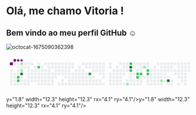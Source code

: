 

<!--
**vitoriashapiro/vitoriashapiro** is a ✨ _special_ ✨ repository because its `README.md` (this file) appears on your GitHub profile.

Here are some ideas to get you started:

- 🔭 I’m currently working on ...
- 🌱 I’m currently learning ...

- 🤔 I’m looking for help with ...
- 💬 Ask me about ...
- 📫 How to reach me: ...
- 😄 Pronouns: ...
- ⚡ Fun fact: ...
--> 
# Olá, me chamo Vitoria ! 
## Bem vindo ao meu perfil GitHub ☺️  
![octocat-1675090362398](https://user-images.githubusercontent.com/114372178/215514836-867c725f-469a-447e-bead-858bbd66bca6.png)

<svg viewBox="-16 -32 880 192" width="880" height="192" xmlns="http://www.w3.org/2000/svg"><style>@keyframes c0{1.2%{ fill:var(--c1)}1.22%,to{fill:var(--ce)}}@keyframes c1{57.08%{fill:var(--c2)}57.1%,to{fill:var(- -ce)}}@keyframes c2{57.48%{fill:var(--c2)}57.5%,to{fill:var(--ce)}}@keyframes c3{3.23%{fill:var(--c1 )}3.25%,to{fill:var(--ce)}}@keyframes c4{2.42%{fill:var(--c1)}2.44%,to{fill:var(--ce)}}@keyframes c5{96,75%{fill:var(--c4)}96,77%,to{fill:var(--ce)}}@keyframes c6{53,43%{fill:var(--c2)}53,45%,to{ fill:var(--ce)}}@keyframes c7{11.73%{fill:var(--c1)}11.75%,to{fill:var(--ce)}}@keyframes c8{14.56%{fill: var(--c1)}14,58%,to{fill:var(--ce)}}@keyframes c9{66,79%{fill:var(--c3)}66,81%,to{fill:var(--ce )}}@keyframes ca{15.78%{fill:var(--c1)}15.8%,to{fill:var(--ce)}}@keyframes cb{20.64%{fill:var(--c1)}20,66%,to{fill:var(--ce)}}@keyframes cc{41,29%{fill:var(--c2)}41,31%,to{fill:var(--ce )}}@keyframes cd{72.46%{fill:var(--c4)}72.48%,to{fill:var(--ce)}} @keyframes ce{39.67%{fill:var(--c2)} 39,69%,to{fill:var(--ce)}}@keyframes cf{25,5%{fill:var(--c1)}25,52%,to{fill:var(--ce)}}@keyframes cg{ 37,64%{fill:var(--c2)}37,66%,to{fill:var(--ce)}}@keyframes ch{38,05%{fill:var(--c2)}38,07%,to{fill: var(--ce)}}@keyframes ci{25.09%{fill:var(--c1)}25.11%,to{fill:var(--ce)}}@keyframes cj{37.24%{fill:var( --c2)}37,26%,to{fill:var(--ce)}}@keyframes ck{24,69%{fill:var(--c1)}24,71%,to{fill:var(--ce)} }@keyframes cl{23.88%{fill:var(--c1)}23.9%,to{fill:var(--ce)}}@keyframes cm{36.02%{fill:var(--c2)}36.04% ,to{fill:var(--ce)}}@keyframes cn{35.62%{fill:var(--c2)}35.64%,to{fill:var(--ce)}}@keyframes co{29.95% {fill:var(--c1)}29,97%,to{fill:var(--ce)}}@keyframes cp{78.53%{fill:var(--c4)}78,55%,to{fill:var(--ce)}}@keyframes cq{31,97%{fill:var(--c1)}31,99%,to{fill: var(--ce)}}@keyframes u0{1.2%{transform:scale(0,1)}1.22%,2.42%{transform:scale(.08,1)}2.44%,3.23%{transform:scale( .15,1)}11,73%,3,25%{transform:scale(.23,1)}11,75%,14,56%{transform:scale(.31,1)}14,58%,15,78%{transform:scale(.38 ,1)}15,8%,20,64%{transform:scale(.46,1)}20,66%,23,88%{transform:scale(.54,1)}23,9%,24,69%{transform:scale(.62,1 )}24,71%,25,09%{transform:scale(.69,1)}25,11%,25,5%{transform:scale(.77,1)}25,52%,29,95%{transform:scale(.85,1)} 29,97%,31,97%{transform:scale(.92,1)}31,99%,to{transform:scale(1,1)}}@keyframes u1{35,62%{transform:scale(0,1)}35,64%, 36,02%{transform:scale(.1,1)}36,04%,37,24%{transform:scale(.2,1)}37,26%,37,64%{transform:scale(.3,1)}37,66%,38,05% {transform:scale(.4,1)}38,07%,39,67%{transform:scale(.5,1)}39,69%,41.29%{transform:scale(.6,1)}41,31%,53,43%{transform:scale(.7,1)}53,45%,57,08%{transform:scale(.8,1)}57,1%,57,48% {transform:scale(.9,1)}57,5%,para{transform:scale(1,1)}}@keyframes u2{66,79%{transform:scale(0,1)}66,81%,para{transform:scale (1,1)}}@keyframes u3{72,46%{transform:scale(0,1)}72,48%,78,53%{transform:scale(.33,1)}78,55%,96,75%{transform:scale(. 67,1)}96,77%,para{transform:scale(1,1)}}@keyframes s0{0%,99,6%{transform:translate(0,-16px)}1,21%{transform:translate(0,32px )}2,43%{transform:translate(48px,32px)}3,24%{transform:translate(48px,0)}9,72%{transform:translate(304px,0)}11,74%{transform:translate(304px,80px)} 12,96%{transform:translate(352px,80px)}14,17%{transform:translate(352px,32px)}15,38%{transform:translate(400px,32px)}15,79%{transform:translate(400px,48px)}19,43% {transform:translate(544px,48px)}20,65%{transform:translate(544px,96px)}22.67%{transform:translate(624px,96px)}24,7%{transform:translate(624px,16px)}25,51%{transform:translate(592px,16px)}25,91%{transform:translate(592px,32px)}26,72% {transform:translate(624px,32px)}27,53%{transform:translate(624px,64px)}29,55%{transform:translate(704px,64px)}29,96%{transform:translate(704px,80px)}30,36%,78,95 %{transform:translate(720px,80px)}30,77%{transform:translate(720px,64px)}31,98%{transform:translate(768px,64px)}32,39%{transform:translate(768px,48px)}35,63%{ transform:translate(640px,48px)}36,03%{transform:translate(640px,32px)}36,84%{transform:translate(608px,32px)}37,25%{transform:translate(608px,48px)}37,65%{transform: translate(592px,48px)}38,06%{transform:translate(592px,64px)}38,46%{transform:translate(576px,64px)}39,27%{transform:translate(576px,32px)}40,08%{transform:translate( 544px,32px)}40,89%{transform:translate(544px,0)}41,3%{transform:translate(560px,0)}41,7%{transform:translate(560px,-16px)}52,63%{transform:translate(128px,-16px)}53,44%{transform:translate(128px, 16px)}55,87%{transform:translate(32px,16px)}57,49%{transform:translate(32px,80px)}65,99%{transform:translate(368px,80px)}66,8%{transform:translate(368px,48px) }71,66%{transform:translate(560px,48px)}72,47%{transform:translate(560px,16px)}76,92%{transform:translate(736px,16px)}78,54%{transform:translate(736px,80px)}79,76 %{transform:translate(720px,48px)}96,76%{transform:translate(48px,48px)}98,38%{transform:translate(48px,-16px)}}@keyframes s1{0%,99,6%{transform:translate (16px,-16px)}.4%{transform:translate(0,-16px)}1,62%{transform:translate(0,32px)}2,83%{transform:translate(48px,32px)}3,64%{transform: translate(48px,0)}10,12%{transform:translate(304px,0)}12,15%{transform:translate(304px,80px)}13.36%{transform:translate(352px,80px)}14,57%{transform:translate(352px,32px)}15,79%{transform:translate(400px,32px)}16,19%{transform:translate(400px,48px)}19,84% {transform:translate(544px,48px)}21,05%{transform:translate(544px,96px)}23,08%{transform:translate(624px,96px)}25,1%{transform:translate(624px,16px)}25,91%{transform :translate(592px,16px)}26,32%{transform:translate(592px,32px)}27,13%{transform:translate(624px,32px)}27,94%{transform:translate(624px,64px)}29,96%{transform:translate (704px,64px)}30,36%{transform:translate(704px,80px)}30,77%,79,35%{transform:translate(720px,80px)}31,17%{transform:translate(720px,64px)}32,39%{transform: translate(768px,64px)}32,79%{transform:translate(768px,48px)}36,03%{transform:translate(640px,48px)}36,44%{transform:translate(640px,32px)}37,25%{transform:translate( 608px,32px)}37,65%{transform:translate(608px,48px)}38,06%{transform:translate(592px,48px)}38,46%{transform:translate(592px,64px)}38,87%{transform:translate(576px,64px)}39,68%{transform:translate(576px,32px) }40,49%{transform:translate(544px,32px)}41,3%{transform:translate(544px,0)}41,7%{transform:translate(560px,0)}42,11%{transform:translate(560px,-16px)} 53,04%{transform:translate(128px,-16px)}53,85%{transform:translate(128px,16px)}56,28%{transform:translate(32px,16px)}57,89%{transform:translate(32px,80px)}66,4 %{transform:translate(368px,80px)}67,21%{transform:translate(368px,48px)}72,06%{transform:translate(560px,48px)}72,87%{transform:translate(560px,16px)}77,33%{ transform:translate(736px,16px)}78,95%{transform:translate(736px,80px)}80,16%{transform:translate(720px,48px)}97,17%{transform:translate(48px,48px)}98,79%{transform: translate(48px,-16px)}}@keyframes s2{0%,99.6%{transform:translate(32px,-16px)}.81%{transform:translate(0,-16px)}2.02%{transform:translate(0,32px)}3.24%{transform:translate(48px,32px)}4.05%{transform :translate(48px,0)}10,53%{transform:translate(304px,0)}12,55%{transform:translate(304px,80px)}13,77%{transform:translate(352px,80px)}14,98%{transform:translate (352px,32px)}16,19%{transform:translate(400px,32px)}16,6%{transform:translate(400px,48px)}20,24%{transform:translate(544px,48px)}21,46%{transform:translate(544px) ,96px)}23,48%{transform:translate(624px,96px)}25,51%{transform:translate(624px,16px)}26,32%{transform:translate(592px,16px)}26,72%{transform:translate(592px,32px) )}27,53%{transform:translate(624px,32px)}28,34%{transform:translate(624px,64px)}30,36%{transform:translate(704px,64px)}30,77%{transform:translate(704px,80px)} 31,17%,79,76%{transform:translate(720px,80px)}31,58%{transform:translate(720px,64px)}32,79%{transform:translate(768px,64px)}33,2%{transform:translate(768px,48px)}36,44%{transform:translate(640px,48px)}36,84%{transform:translate(640px,32px) }37,65%{transform:translate(608px,32px)}38,06%{transform:translate(608px,48px)}38,46%{transform:translate(592px,48px)}38,87%{transform:translate(592px,64px)}39,27 %{transform:translate(576px,64px)}40,08%{transform:translate(576px,32px)}40,89%{transform:translate(544px,32px)}41,7%{transform:translate(544px,0)}42,11%{ transform:translate(560px,0)}42,51%{transform:translate(560px,-16px)}53,44%{transform:translate(128px,-16px)}54,25%{transform:translate(128px,16px)}56,68%{ transform:translate(32px,16px)}58,3%{transform:translate(32px,80px)}66,8%{transform:translate(368px,80px)}67,61%{transform:translate(368px,48px)}72,47%{transform: translate(560px,48px)}73,28%{transform:translate(560px,16px)}77.73%{transform:translate(736px,16px)}79,35%{transform:translate(736px,80px)}80,57%{transform:translate(720px,48px)}97,57%{transform:translate(48px,48px)}99,19% {transform:translate(48px,-16px)}}@keyframes s3{0%,99.6%{transform:translate(48px,-16px)}1,21%{transform:translate(0,-16px)}2,43%{transform: translate(0,32px)}3,64%{transform:translate(48px,32px)}4,45%{transform:translate(48px,0)}10,93%{transform:translate(304px,0)}12,96%{transform:translate( 304px,80px)}14,17%{transform:translate(352px,80px)}15,38%{transform:translate(352px,32px)}16,6%{transform:translate(400px,32px)}17%{transform:translate(400px, 48px)}20,65%{transform:translate(544px,48px)}21,86%{transform:translate(544px,96px)}23,89%{transform:translate(624px,96px)}25,91%{transform:translate(624px,16px) }26,72%{transform:translate(592px,16px)}27,13%{transform:translate(592px,32px)}27.94%{transform:translate(624px,32px)}28,74%{transform:translate(624px,64px)}30,77%{transform:translate(704px,64px)}31,17%{transform:translate(704px,80px)}31,58% ,80,16%{transform:translate(720px,80px)}31,98%{transform:translate(720px,64px)}33,2%{transform:translate(768px,64px)}33,6%{transform:translate(768px,48px)}36,84 %{transform:translate(640px,48px)}37,25%{transform:translate(640px,32px)}38,06%{transform:translate(608px,32px)}38,46%{transform:translate(608px,48px)}38,87%{ transform:translate(592px,48px)}39,27%{transform:translate(592px,64px)}39,68%{transform:translate(576px,64px)}40,49%{transform:translate(576px,32px)}41,3%{transform: translate(544px,32px)}42,11%{transform:translate(544px,0)}42,51%{transform:translate(560px,0)}42,91%{transform:translate(560px,-16px)}53,85%{transform:translate (128px,-16px)}54,66%{transform:translate(128px,16px)}57.09%{transform:translate(32px,16px)}58,7%{transform:translate(32px,80px)}67,21%{transform:translate(368px,80px)}68,02%{transform:translate(368px,48px)}72,87% {transform:translate(560px,48px)}73,68%{transform:translate(560px,16px)}78,14%{transform:translate(736px,16px)}79,76%{transform:translate(736px,80px)}80,97%{transform :translate(720px,48px)}97.98%{transform:translate(48px,48px)}}:root{--cb:#1b1f230a;--cs:purple;--ce:#ebedf0;--c0:#ebedf0 ;--c1:#9be9a8;--c2:#40c463;--c3:#30a14e;--c4:#216e39}@media (prefers-color-scheme:dark){:root{--cb:#1b1f230a ;--cs:roxo;--ce:#161b22;--c1:#01311f;--c2:#034525;--c3:#0f6d31;--c4:#00c647}}.c{shape-rendering: geometricPrecision;rx:2;ry:2;fill:var(--ce);stroke-width:1px;stroke:var(--cb);animation:nenhum 24700ms linear infinito}.c.c0{preenchimento:var( --c1);nome da animação:c0}.c.c1,.c.c2{fill:var(--c2);nome da animação:c1}.c.c2{animation-name:c2}.c.c3,.c.c4{fill:var(--c1);animation-name:c3}.c.c4{animation-name:c4}.c.c5{fill :var(--c4);nome-da-animação:c5}.c.c6{fill:var(--c2);nome-da-animação:c6}.c.c7,.c.c8{fill:var(-- c1);nome da animação:c7}.c.c8{nome da animação:c8}.c.c9{fill:var(--c3);nome da animação:c9}.c.ca,.c.cb{ fill:var(--c1);animation-name:ca}.c.cb{animation-name:cb}.c.cc{fill:var(--c2);animation-name:cc}.c.cd {fill:var(--c4);animation-name:cd}.c.ce{fill:var(--c2);animation-name:ce}.c.cf{fill:var(--c1); nome-da-animação:cf}.c.cg,.c.ch{fill:var(--c2);nome-da-animação:cg}.c.ch{nome-da-animação:ch}.c.ci{preenchimento:var (--c1);animation-name:ci}.c.cj{fill:var(--c2);animation-name:cj}.c.ck,.c.cl{fill:var(--c1) ;animation-name:ck}.c.cl{animation-name:cl}.c.cm,.c.cn{fill:var(--c2);animation-name:cm}.c.cn{animation- nome:cn}.c.co{fill:var(--c1);animation-name:co}.c.cp{fill:var(--c4);nome-da-animação:cp}.c.cq{fill:var(--c1);nome-da-animação:cq}.s,.u{animação:nenhuma linear 24700ms infinito}.u,.u.u0{transform-origin :0 0}.u{transform:scale(0,1)}.u.u0{fill:var(--c1);animation-name:u0}.u.u1{fill:var(--c2); animation-name:u1;transform-origin:408.3px 0}.u.u2{fill:var(--c3);animation-name:u2;transform-origin:722.4px 0}.u.u3{fill:var (--c4);animation-name:u3;transform-origin:753.8px 0}.s{shape-rendering:geometricPrecision;fill:var(--cs)}.s.s0{transform:translate(0,- 16px);animation-name:s0}.s.s1{transform:translate(16px,-16px);animation-name:s1}.s.s2{transform:translate(32px,-16px);animation-name:s2 }.s.s3{transform:translate(48px,-16px);animation-name:s3}</style><rect class="c" x="2" y="2" width="12" height= "12"/><rect class="c" x="2" y="18"width="12" height="12"/><rect class="c c0" x="2" y="34" width="12" height="12"/><rect class="c" x ="2" y="50" width="12" height="12"/><rect class="c" x="2" y="66" width="12" height="12"/> <rect class="c" x="2" y="82" width="12" height="12"/><rect class="c" x="2" y="98" width="12 " height="12"/><rect class="c" x="18" y="2" width="12" height="12"/><rect class="c" x="18" y ="18" largura="12" altura="12"/><rect class="c" x="18"y="34" width="12" height="12"/><rect class="c" x="18" y="50" width="12" height="12"/><rect class= "c" x="18" y="66" width="12" height="12"/><rect class="c" x="18" y="82" width="12" height=" 12"/><rect class="c" x="18" y="98" width="12" height="12"/><rect class="c" x="34" y="2" width="12" height="12"/><rect class="c" x="34" y="18" width="12" height="12"/><rect class="c" x= "34" y="34" width="12" height="12"/><rect class="c" x="34" y="50" width="12" height="12"/><rect class="c c1" x="34" y="66" width="12" height=" 12"/><rect class="c c2" x="34" y="82" width="12" height="12"/><rect class="c" x="34" y="98 " width="12" height="12"/><rect class="c c3" x="50" y="2" width="12" height="12"/><rect class="c" x="50" y="18" width="12" height="12"/><rect class="c c4" x="50" y="34" width="12" height="12" /><rect class="c c5" x="50" y="50" width="12" height="12"/><rect class="c" x="50" y="66" width="12" height="12"/><rect class="c" x="50" y="82" width="12" height="12"/><rect class="c" x="50" y="98" width="12" height="12"/><rect class="c" x= "66" y="2" width="12" height="12"/><rect class="c" x="66" y="18" width="12" height="12"/>< rect class="c" x="66" y="34" width="12" height="12"/><rect class="c" x="66" y="50" width="12" altura="12"/><rect class="c" x="66" y="66" largura="12" height="12"/><rect class="c" x="66" y="82" width="12" height="12"/><rect class="c" x="66" y="98" width="12" height="12"/><rect class="c" x="82" y="2" width="12" height="12"/><rect class= "c" x="82" y="18" width="12" height="12"/><rect class="c" x="82" y="34" width="12" height=" 12"/><rect class="c" x="82" y="50" width="12" height="12"/><rect class="c" x="82" y="66" width="12" height="12"/><rect class="c" x="82" y="82" width="12" height="12"/><rect class="c" x="82" y="98" width="12" height="12"/><rect class="c" x="98" y="2" width="12" height="12"/><rect class="c" x="98" y="18" width="12" height="12"/ ><rect class="c" x="98" y="34" width="12" height="12"/><rect class="c" x="98" y="50" width=" 12" height="12"/><rect class="c" x="98" y="66" width="12" height="12"/><rect class="c" x="98" y="82" width="12" height="12"/><rect class="c"x="98" y="98" largura="12" altura="12"/><rect class="c" x="114" y="2" largura="12" altura="12"/ ><rect class="c" x="114" y="18" width="12" height="12"/><rect class="c" x="114" y="34" width=" 12" height="12"/><rect class="c" x="114" y="50" width="12" height="12"/><rect class="c" x="114" y="66" width="12" height="12"/><rect class="c" x="114" y="82" width="12" height="12"/><rect class= "c" x="114" y="98" largura="12" altura="12"/><rect class="c" x="130" y="2" width="12" height="12"/><rect class="c c6" x="130" y="18" width=" 12" height="12"/><rect class="c" x="130" y="34" width="12" height="12"/><rect class="c" x="130" y="50" width="12" height="12"/><rect class="c" x="130" y="66" width="12" height="12"/><rect class= "c" x="130" y="82" width="12" height="12"/><rect class="c" x="130" y="98" width="12" height=" 12"/><rect class="c" x="146" y="2" largura="12" height="12"/><rect class="c" x="146" y="18" width="12" height="12"/><rect class="c" x="146" y="34" width="12" height="12"/><rect class="c" x="146" y="50" width="12" height="12"/><rect class= "c" x="146" y="66" width="12" height="12"/><rect class="c" x="146" y="82" width="12" height=" 12"/><rect class="c" x="146" y="98" width="12" height="12"/><rect class="c" x="162" y="2" width="12" height="12"/><rect class="c" x="162"y="18" width="12" height="12"/><rect class="c" x="162" y="34" width="12" height="12"/><rect class= "c" x="162" y="50" width="12" height="12"/><rect class="c" x="162" y="66" width="12" height=" 12"/><rect class="c" x="162" y="82" width="12" height="12"/><rect class="c" x="162" y="98" width="12" height="12"/><rect class="c" x="178" y="2" width="12" height="12"/><rect class="c" x= "178" y="18" width="12" height="12"/><rect class="c" x="178" y="34" width="12" height="12"/><rect class="c" x="178" y="50" width="12" height="12"/><rect class="c" x="178" y="66" width="12" height="12"/><rect class="c" x="178" y= "82" width="12" height="12"/><rect class="c" x="178" y="98" width="12" height="12"/><rect class="c " x="194" y="2" width="12" height="12"/><rect class="c" x="194" y="18" width="12" height="12" /><rect class="c" x="194" y="34" width="12"height="12"/><rect class="c" x="194" y="50" width="12" height="12"/><rect class="c" x="194" y= "66" width="12" height="12"/><rect class="c" x="194" y="82" width="12" height="12"/><rect class="c " x="194" y="98" width="12" height="12"/><rect class="c" x="210" y="2" width="12" height="12" /><rect class="c" x="210" y="18" width="12" height="12"/><rect class="c" x="210" y="34" width= "12" height="12"/><rect class="c" x="210" y="50" width="12" height="12"/><rect class="c" x="210" y="66" width="12" height="12"/><rect class="c" x="210" y="82" largura="12" altura="12"/><rect class="c" x="210" y="98" largura="12" altura="12"/ ><rect class="c" x="226" y="2" width="12" height="12"/><rect class="c" x="226" y="18" width=" 12" height="12"/><rect class="c" x="226" y="34" width="12" height="12"/><rect class="c" x="226" y="50" width="12" height="12"/><rect class="c"x="226" y="66" largura="12" altura="12"/><rect class="c" x="226" y="82" largura="12" altura="12"/ ><rect class="c" x="226" y="98" width="12" height="12"/><rect class="c" x="242" y="2" width=" 12" height="12"/><rect class="c" x="242" y="18" width="12" height="12"/><rect class="c" x="242" y="34" width="12" height="12"/><rect class="c" x="242" y="50" width="12" height="12"/><rect class= "c" x="242" y="66" largura="12" altura="12"/><rect class="c" x="242" y="82" width="12" height="12"/><rect class="c" x="242" y="98" width="12 " height="12"/><rect class="c" x="258" y="2" width="12" height="12"/><rect class="c" x="258" y ="18" width="12" height="12"/><rect class="c" x="258" y="34" width="12" height="12"/><rect class=" c" x="258" y="50" width="12" height="12"/><rect class="c" x="258" y="66" width="12" height="12 "/><rect class="c" x="258" y="82" width="12"height="12"/><rect class="c" x="258" y="98" width="12" height="12"/><rect class="c" x="274" y= "2" width="12" height="12"/><rect class="c" x="274" y="18" width="12" height="12"/><rect class="c " x="274" y="34" width="12" height="12"/><rect class="c" x="274" y="50" width="12" height="12" /><rect class="c" x="274" y="66" width="12" height="12"/><rect class="c" x="274" y="82" width= "12" height="12"/><rect class="c" x="274" y="98" width="12" height="12"/><rect class="c" x="290" y="2" width="12" height="12"/><rect class="c" x="290" y="18" width="12" height="12"/><rect class="c" x="290" y="34" width="12" height="12"/ ><rect class="c" x="290" y="50" width="12" height="12"/><rect class="c" x="290" y="66" width=" 12" height="12"/><rect class="c" x="290" y="82" width="12" height="12"/><rect class="c" x="290" y="98" width="12" height="12"/><rect class="c"x="306" y="2" largura="12" altura="12"/><rect class="c" x="306" y="18" largura="12" altura="12"/ ><rect class="c" x="306" y="34" width="12" height="12"/><rect class="c" x="306" y="50" width=" 12" height="12"/><rect class="c" x="306" y="66" width="12" height="12"/><rect class="c c7" x="306 " y="82" width="12" height="12"/><rect class="c" x="306" y="98" width="12" height="12"/><rect class ="c" x="322" y="2" largura="12" altura="12"/><rect class="c" x="322" y="18" width="12" height="12"/><rect class="c" x="322" y="34" width= "12" height="12"/><rect class="c" x="322" y="50" width="12" height="12"/><rect class="c" x="322 " y="66" width="12" height="12"/><rect class="c" x="322" y="82" width="12" height="12"/><rect class ="c" x="322" y="98" width="12" height="12"/><rect class="c" x="338" y="2" width="12" height= "12"/><rect class="c" x="338" y="18" largura="12" height="12"/><rect class="c" x="338" y="34" width="12" height="12"/><rect class="c" x="338" y="50" width="12" height="12"/><rect class="c" x="338" y="66" width="12" height="12"/><rect class= "c" x="338" y="82" width="12" height="12"/><rect class="c" x="338" y="98" width="12" height=" 12"/><rect class="c" x="354" y="2" width="12" height="12"/><rect class="c" x="354" y="18" width="12" height="12"/><rect class="c" x="354"y="34" width="12" height="12"/><rect class="c" x="354" y="50" width="12" height="12"/><rect class= "c" x="354" y="66" width="12" height="12"/><rect class="c" x="354" y="82" width="12" height=" 12"/><rect class="c" x="354" y="98" width="12" height="12"/><rect class="c" x="370" y="2" width="12" height="12"/><rect class="c" x="370" y="18" width="12" height="12"/><rect class="c c8" x ="370" y="34" largura="12" altura="12"/><rect class="c c9" x="370" y="50" width="12" height="12"/><rect class="c" x="370" y="66" width="12 " height="12"/><rect class="c" x="370" y="82" width="12" height="12"/><rect class="c" x="370" y ="98" width="12" height="12"/><rect class="c" x="386" y="2" width="12" height="12"/><rect class=" c" x="386" y="18" width="12" height="12"/><rect class="c" x="386" y="34" width="12" height="12 "/><rect class="c" x="386" y="50" width="12"height="12"/><rect class="c" x="386" y="66" width="12" height="12"/><rect class="c" x="386" y= "82" width="12" height="12"/><rect class="c" x="386" y="98" width="12" height="12"/><rect class="c " x="402" y="2" width="12" height="12"/><rect class="c" x="402" y="18" width="12" height="12" /><rect class="c" x="402" y="34" width="12" height="12"/><rect class="c ca" x="402" y="50" width ="12" altura="12"/><rect class="c" x="402"y="66" width="12" height="12"/><rect class="c" x="402" y="82" width="12" height="12"/><rect class= "c" x="402" y="98" width="12" height="12"/><rect class="c" x="418" y="2" width="12" height=" 12"/><rect class="c" x="418" y="18" width="12" height="12"/><rect class="c" x="418" y="34" width="12" height="12"/><rect class="c" x="418" y="50" width="12" height="12"/><rect class="c" x= "418" y="66" largura="12" altura="12"/><rect class="c" x="418" y="82" width="12" height="12"/><rect class="c" x="418" y="98" width="12" height="12"/><rect class="c" x="434" y="2" width="12" height="12"/><rect class="c" x="434" y= "18" width="12" height="12"/><rect class="c" x="434" y="34" width="12" height="12"/><rect class="c " x="434" y="50" width="12" height="12"/><rect class="c" x="434" y="66" width="12" height="12" /><rect class="c" x="434" y="82" width="12"height="12"/><rect class="c" x="434" y="98" width="12" height="12"/><rect class="c" x="450" ​​y= "2" width="12" height="12"/><rect class="c" x="450" ​​y="18" width="12" height="12"/><rect class="c " x="450" ​​y="34" width="12" height="12"/><rect class="c" x="450" ​​y="50" width="12" height="12" /><rect class="c" x="450" ​​y="66" width="12" height="12"/><rect class="c" x="450" ​​y="82" width= "12" height="12"/><rect class="c" x="450" ​​y="98" width="12" height="12"/><rect class="c" x="466" y="2" width="12" height="12"/><rect class="c" x="466" y="18" width="12" height="12"/><rect class="c" x="466" y="34" width="12" height="12"/ ><rect class="c" x="466" y="50" width="12" height="12"/><rect class="c" x="466" y="66" width=" 12" height="12"/><rect class="c" x="466" y="82" width="12" height="12"/><rect class="c" x="466" y="98" width="12" height="12"/><rect class="c"x="482" y="2" largura="12" altura="12"/><rect class="c" x="482" y="18" largura="12" altura="12"/ ><rect class="c" x="482" y="34" width="12" height="12"/><rect class="c" x="482" y="50" width=" 12" height="12"/><rect class="c" x="482" y="66" width="12" height="12"/><rect class="c" x="482" y="82" width="12" height="12"/><rect class="c" x="482" y="98" width="12" height="12"/><rect class= "c" x="498" y="2" largura="12" altura="12"/><rect class="c" x="498" y="18" width="12" height="12"/><rect class="c" x="498" y="34" width="12 " height="12"/><rect class="c" x="498" y="50" width="12" height="12"/><rect class="c" x="498" y ="66" width="12" height="12"/><rect class="c" x="498" y="82" width="12" height="12"/><rect class=" c" x="498" y="98" width="12" height="12"/><rect class="c" x="514" y="2" width="12" height="12 "/><rect class="c" x="514" y="18" width="12"height="12"/><rect class="c" x="514" y="34" width="12" height="12"/><rect class="c" x="514" y= "50" width="12" height="12"/><rect class="c" x="514" y="66" width="12" height="12"/><rect class="c " x="514" y="82" width="12" height="12"/><rect class="c" x="514" y="98" width="12" height="12" /><rect class="c" x="530" y="2" width="12" height="12"/><rect class="c" x="530" y="18" width= "12" height="12"/><rect class="c" x="530" y="34" width="12" height="12"/><rect class="c" x="530" y="50" width="12" height="12"/><rect class="c" x="530" y="66" largura="12" altura="12"/><rect class="c" x="530" y="82" largura="12" altura="12"/ ><rect class="c" x="530" y="98" width="12" height="12"/><rect class="c" x="546" y="2" width=" 12" height="12"/><rect class="c" x="546" y="18" width="12" height="12"/><rect class="c" x="546" y="34" width="12" height="12"/><rect class="c"x="546" y="50" largura="12" altura="12"/><rect class="c" x="546" y="66" largura="12" altura="12"/ ><rect class="c" x="546" y="82" width="12" height="12"/><rect class="c cb" x="546" y="98" width= "12" height="12"/><rect class="c cc" x="562" y="2" width="12" height="12"/><rect class="c cd" x= "562" y="18" width="12" height="12"/><rect class="c ce" x="562" y="34" width="12" height="12"/> <rect class="c" x="562" y="50" width="12" height="12"/><rect class="c" x="562" y="66" width="12" height="12"/><rect class="c" x="562" y="82" width="12" height="12"/><rect class="c" x="562" y="98" width="12" height="12"/><rect class="c" x= "578" y="2" width="12" height="12"/><rect class="c" x="578" y="18" width="12" height="12"/>< rect class="c" x="578" y="34" width="12" height="12"/><rect class="c" x="578" y="50" width="12" height="12"/><rect class="c" x="578" y="66"width="12" height="12"/><rect class="c" x="578" y="82" width="12" height="12"/><rect class="c" x= "578" y="98" width="12" height="12"/><rect class="c" x="594" y="2" width="12" height="12"/>< rect class="c cf" x="594" y="18" width="12" height="12"/><rect class="c" x="594" y="34" width="12 " height="12"/><rect class="c cg" x="594" y="50" width="12" height="12"/><rect class="c ch" x="594 " y="66" width="12" height="12"/><rect class="c" x="594" y="82" width="12" height="12"/><rect class="c" x="594" y="98" width="12" height="12 "/><rect class="c" x="610" y="2" width="12" height="12"/><rect class="c ci" x="610" y="18" width="12" height="12"/><rect class="c" x="610" y="34" width="12" height="12"/><rect class="c cj" x ="610" y="50" width="12" height="12"/><rect class="c" x="610" y="66" width="12" height="12"/> <rect class="c" x="610" y="82" width="12" height="12"/><rect class="c" x="610" y="98" width="12" height="12"/><rect class="c" x="626" y="2" width="12" height="12"/><rect class="c ck" x="626" y="18" width="12" height="12"/><rect class="c" x ="626" y="34" largura="12" altura="12"/><rect class="c cl" x="626" y="50" largura="12" altura="12"/ ><rect class="c" x="626" y="66" width="12" height="12"/><rect class="c" x="626" y="82" width=" 12" altura="12"/><rect class="c" x="626" y="98"width="12" height="12"/><rect class="c" x="642" y="2" width="12" height="12"/><rect class="c" x= "642" y="18" width="12" height="12"/><rect class="c cm" x="642" y="34" width="12" height="12"/> <rect class="c cn" x="642" y="50" width="12" height="12"/><rect class="c" x="642" y="66" width=" 12" height="12"/><rect class="c" x="642" y="82" width="12" height="12"/><rect class="c" x="642" y="98" width="12" height="12"/><rect class="c"x="658" y="2" largura="12" altura="12"/><rect class="c" x="658" y="18" largura="12" altura="12"/ ><rect class="c" x="658" y="34" width="12" height="12"/><rect class="c" x="658" y="50" width=" 12" height="12"/><rect class="c" x="658" y="66" width="12" height="12"/><rect class="c" x="658" y="82" width="12" height="12"/><rect class="c" x="658" y="98" width="12" height="12"/><rect class= "c" x="674" y="2" largura="12" altura="12"/><rect class="c" x="674" y="18" width="12" height="12"/><rect class="c" x="674" y="34" width="12 " height="12"/><rect class="c" x="674" y="50" width="12" height="12"/><rect class="c" x="674" y ="66" width="12" height="12"/><rect class="c" x="674" y="82" width="12" height="12"/><rect class=" c" x="674" y="98" width="12" height="12"/><rect class="c" x="690" y="2" width="12" height="12 "/><rect class="c" x="690" y="18" width="12"height="12"/><rect class="c" x="690" y="34" width="12" height="12"/><rect class="c" x="690" y= "50" width="12" height="12"/><rect class="c" x="690" y="66" width="12" height="12"/><rect class="c " x="690" y="82" width="12" height="12"/><rect class="c" x="690" y="98" width="12" height="12" /><rect class="c" x="706" y="2" width="12" height="12"/><rect class="c" x="706" y="18" width= "12" height="12"/><rect class="c" x="706" y="34" width="12" height="12"/><rect class="c" x="706" y="50" width="12" height="12"/><rect class="c" x="706" y="66" width="12" height="12"/><rect class="c co" x="706" y="82" width="12" height="12" /><rect class="c" x="706" y="98" width="12" height="12"/><rect class="c" x="722" y="2" width= "12" height="12"/><rect class="c" x="722" y="18" width="12" height="12"/><rect class="c" x="722 " y="34" width="12" height="12"/><rect class="c" x="722" y="50" width="12" height="12"/><rect class="c" x="722" y="66" width="12" height="12 "/><rect class="c" x="722" y="82" width="12" height="12"/><rect class="c" x="722" y="98" largura ="12" height="12"/><rect class="c" x="738" y="2" width="12" height="12"/><rect class="c" x=" 738" y="18" width="12" height="12"/><rect class="c" x="738" y="34" width="12" height="12"/><rect class="c" x="738" y="50" largura="12" altura="12"/><rect class="c" x="738" y="66" width="12" height="12"/><rect class="c cp" x="738" y="82 " width="12" height="12"/><rect class="c" x="738" y="98" width="12" height="12"/><rect class="c" x ="754" y="2" width="12" height="12"/><rect class="c" x="754" y="18" width="12" height="12"/> <rect class="c" x="754" y="34" width="12" height="12"/><rect class="c" x="754" y="50" width="12 " altura="12"/><rect class="c" x="754" y="66"width="12" height="12"/><rect class="c" x="754" y="82" width="12" height="12"/><rect class="c" x= "754" y="98" width="12" height="12"/><rect class="c" x="770" y="2" width="12" height="12"/>< rect class="c" x="770" y="18" width="12" height="12"/><rect class="c" x="770" y="34" width="12" height="12"/><rect class="c" x="770" y="50" width="12" height="12"/><rect class="c cq" x="770" y ="66" largura="12" altura="12"/><rect class="c"x="770" y="82" largura="12" altura="12"/><rect class="c" x="770" y="98" largura="12" altura="12"/ ><rect class="c" x="786" y="2" width="12" height="12"/><rect class="c" x="786" y="18" width=" 12" height="12"/><rect class="c" x="786" y="34" width="12" height="12"/><rect class="c" x="786" y="50" width="12" height="12"/><rect class="c" x="786" y="66" width="12" height="12"/><rect class= "c" x="786" y="82" largura="12" altura="12"/><rect class="c" x="786" y="98" width="12" height="12"/><rect class="c" x="802" y="2" width="12 " height="12"/><rect class="c" x="802" y="18" width="12" height="12"/><rect class="c" x="802" y ="34" width="12" height="12"/><rect class="c" x="802" y="50" width="12" height="12"/><rect class=" c" x="802" y="66" width="12" height="12"/><rect class="c" x="802" y="82" width="12" height="12 "/><rect class="c" x="802" y="98" width="12"height="12"/><rect class="c" x="818" y="2" width="12" height="12"/><rect class="c" x="818" y= "18" width="12" height="12"/><rect class="c" x="818" y="34" width="12" height="12"/><rect class="c " x="818" y="50" width="12" height="12"/><rect class="c" x="818" y="66" width="12" height="12" /><rect class="c" x="818" y="82" width="12" height="12"/><rect class="c" x="818" y="98" width= "12" height="12"/><rect class="c" x="834" y="2" width="12" height="12"/><rect class="c" x="834" y="18" width="12" height="12"/><rect class="c" x="834" y="34" width="12" height="12"/><rect class="c" x="834" y="50" width="12" height="12"/ ><rect class="u u0" height="12" width="408.9" x="0.0" y="144"/><rect class="u u1" height="12" width="314.7" x ="408.3" y="144"/><rect class="u u2" height="12" width="32.0" x="722.4" y="144"/><rect class="u u3" height ="12" largura="94,8" x="753,8" y="144"/><rect class="s s0" x="0.8" y="0.8" width="14.4" height="14.4" rx="4.5" ry="4.5"/><rect class="s s1" x="1.8" y="1.8" width="12.3" height="12.3" rx="4.1" ry="4.1"/><rect class="s s2" x="2.6" y="2.6" width="10.8" height="10.8" rx="3.6" ry="3.6"/><rect class="s s3" x="3.0" y="3.0" width="9.9" height="9.9" rx="3.3" ry="3.3"/></svg>y="1.8" width="12.3" height="12.3" rx="4.1" ry="4.1"/><rect class="s s2" x="2.6" y="2.6" width="10.8" height="10.8" rx="3.6" ry="3.6"/><rect class="s s3" x="3.0" y="3.0" width="9.9" height="9.9" rx="3.3" ry="3.3"/></svg>y="1.8" width="12.3" height="12.3" rx="4.1" ry="4.1"/><rect class="s s2" x="2.6" y="2.6" width="10.8" height="10.8" rx="3.6" ry="3.6"/><rect class="s s3" x="3.0" y="3.0" width="9.9" height="9.9" rx="3.3" ry="3.3"/></svg>

